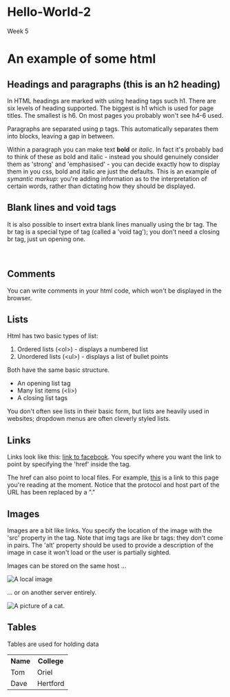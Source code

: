 # Hello-World-2
Week 5
<!DOCTYPE html>
<html>
<head>
  <title>Example html page</title>
</head>

<body>

  <h1>An example of some html</h1>

  <h2>Headings and paragraphs (this is an h2 heading)</h2>

  <p>In HTML headings are marked with using heading tags such h1. There are six levels of heading supported. The biggest is h1 which is used for page titles. The smallest is h6. On most pages you probably won't see h4-6 used.</p>

  <p>Paragraphs are separated using p tags. This automatically separates them into blocks, leaving a gap in between.</p>

  <p>Within a paragraph you can make text <strong>bold</strong> or <em>italic</em>. In fact it's probably bad to think of these as bold and italic - instead you should genuinely consider them as 'strong' and 'emphasised' - you can decide exactly how to display them in you css, bold and italic are just the defaults. This is an example of <em>symantic markup</em>: you're adding information as to the interpretation of certain words, rather than dictating how they should be displayed.</p>

  <h2>Blank lines and void tags</h2>

  <p>It is also possible to insert extra blank lines manually using the br tag. The br tag is a special type of tag (called a 'void tag'); you don't need a closing br tag, just un opening one.</p>

  <br>

  <h2>Comments</h2>

  <p>You can write comments in your html code, which won't be displayed in the browser.</p>

  <!--- This is a comment. It won't show up in the page, but you will be able to see it if you view the page source (be warned!) -->


  <h2>Lists</h2>
  <p>Html has two basic types of list:</p>

  <ol>
    <li>Ordered lists (&lt;ol&gt;) - displays a numbered list</li>
    <li>Unordered lists (&lt;ul&gt;) - displays a list of bullet points</li>
  </ol>

  <p>Both have the same basic structure.</p>

  <ul>
    <li>An opening list tag</li>
    <li>Many list items (&lt;li&gt;)</li>
    <li>A closing list tags</li>
  </ul>

  <p>You don't often see lists in their basic form, but lists are heavily used in websites; dropdown menus are often cleverly styled lists.</p>

  <h2>Links</h2>
  <p>Links look like this: <a href="http://www.facebook.com">link to facebook</a>. You specify where you want the link to point by specifying the 'href' inside the tag.</p>

  <p>The href can also point to local files. For example, <a href="./example.html">this</a> is a link to this page you're reading at the moment. Notice that the protocol and host part of the URL has been replaced by a "."</p>

  <h2>Images</h2>
  <p>Images are a bit like links. You specify the location of the image with the 'src' property in the  tag. Note that img tags are like br tags: they don't come in pairs. The 'alt' property should be used to provide a description of the image in case it won't load or the user is partially sighted.</p>

  <p>Images can be stored on the same host ... </p>
  <img src="./local_image.png" alt="A local image">

  <p>... or on another server entirely.</p>
  <img src="http://jerrymahoney.files.wordpress.com/2012/06/kitten.jpg" alt="A picture of a cat.">


  <h2>Tables</h2>
  <p>Tables are used for holding data</p>
  <table class='table'>
    <tr>
      <th>Name</th>
      <th>College</th>
    </tr>
    <tr>
      <td>Tom</td>
      <td>Oriel</td>
    </tr>
    <tr>
      <td>Dave</td>
      <td>Hertford</td>
    </tr>
  </table>





</body>
</html>
